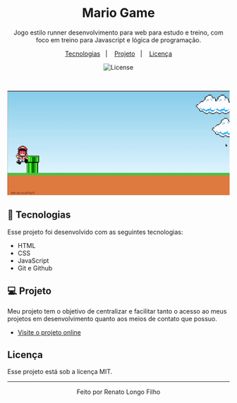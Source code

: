 <h1 align="center"> Mario Game </h1>

<p align="center">
 Jogo estilo runner desenvolvimento para web para estudo e treino, com foco em treino para Javascript e lógica de programação.
</p>

<p align="center">
  <a href="#-tecnologias">Tecnologias</a>&nbsp;&nbsp;&nbsp;|&nbsp;&nbsp;&nbsp;
  <a href="#-projeto">Projeto</a>&nbsp;&nbsp;&nbsp;|&nbsp;&nbsp;&nbsp;
  <a href="#licença">Licença</a>
</p>

<p align="center">
  <img alt="License" src="https://img.shields.io/static/v1?label=license&message=MIT&color=49AA26&labelColor=000000">
</p>

<br>

<p align="center">
  <img alt="site_gif" src="./github/mario_playing.gif" width="800">
</p>

## 🚀 Tecnologias

Esse projeto foi desenvolvido com as seguintes tecnologias:

- HTML
- CSS
- JavaScript
- Git e Github

## 💻 Projeto

Meu projeto tem o objetivo de centralizar e facilitar tanto o acesso ao meus projetos em desenvolvimento quanto aos meios de contato que possuo.

- [Visite o projeto online](https://portfolio-azzypog.vercel.app)


## Licença

Esse projeto está sob a licença MIT.

---

<p align='center'>Feito por Renato Longo Filho</p>
